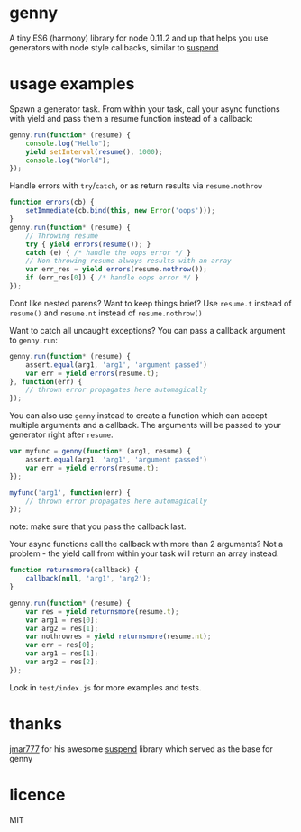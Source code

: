 # genny

A tiny ES6 (harmony) library for node 0.11.2 and up that helps you 
use generators with node style callbacks, similar to 
[suspend](https://github.com/jmar777/suspend)

# usage examples

Spawn a generator task. From within your task, call your async 
functions with yield and pass them a resume function instead of
a callback:

```js
genny.run(function* (resume) {
    console.log("Hello");
    yield setInterval(resume(), 1000);
    console.log("World");
});
```

Handle errors with `try`/`catch`, or as return results via
`resume.nothrow`

```js
function errors(cb) {
    setImmediate(cb.bind(this, new Error('oops')));
}
genny.run(function* (resume) {
    // Throwing resume
    try { yield errors(resume()); } 
    catch (e) { /* handle the oops error */ }
    // Non-throwing resume always results with an array
    var err_res = yield errors(resume.nothrow());
    if (err_res[0]) { /* handle oops error */ }
});

```
Dont like nested parens? Want to keep things brief? Use `resume.t` 
instead of `resume()` and `resume.nt` instead of `resume.nothrow()`

Want to catch all uncaught exceptions? You can pass a callback argument to
`genny.run`:

```js
genny.run(function* (resume) {
    assert.equal(arg1, 'arg1', 'argument passed')
    var err = yield errors(resume.t);
}, function(err) {
    // thrown error propagates here automagically 
});
```

You can also use `genny` instead to create a function which
can accept multiple arguments and a callback. The arguments will be 
passed to your generator right after `resume`.

```js
var myfunc = genny(function* (arg1, resume) {
    assert.equal(arg1, 'arg1', 'argument passed')
    var err = yield errors(resume.t);
});

myfunc('arg1', function(err) {
    // thrown error propagates here automagically 
});
```

note: make sure that you pass the callback last. 

Your async functions call the callback with more than 2 arguments?
Not a problem - the yield call from within your task will return 
an array instead.

```js
function returnsmore(callback) {
    callback(null, 'arg1', 'arg2');
}

genny.run(function* (resume) {
    var res = yield returnsmore(resume.t);
    var arg1 = res[0];
    var arg2 = res[1];
    var nothrowres = yield returnsmore(resume.nt);
    var err = res[0];
    var arg1 = res[1];
    var arg2 = res[2];
});
```

Look in `test/index.js` for more examples and tests.

# thanks

[jmar777](https://github.com/jmar777) for his awesome 
[suspend](https://github.com/jmar777/suspend) library which served 
as the base for genny

# licence 

MIT

